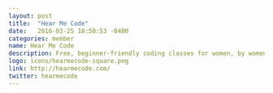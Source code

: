 ```yaml
---
layout: post
title:  "Hear Me Code"
date:   2016-03-25 18:50:53 -0400
categories: member
name: Hear Me Code
description: Free, beginner-friendly coding classes for women, by women.
logo: icons/hearmecode-square.png
link: http://hearmecode.com/
twitter: hearmecode
---
```

